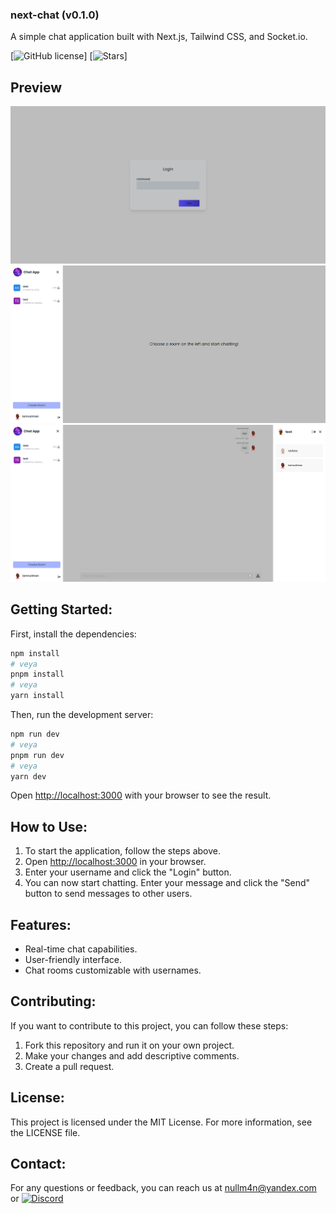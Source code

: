 ### next-chat (v0.1.0)

A simple chat application built with Next.js, Tailwind CSS, and Socket.io.

[![GitHub license](https://img.shields.io/github/license/iamnullman/next-chat.svg)]
[![Stars](https://img.shields.io/github/stars/iamnullman/next-chat.svg)]

## Preview

![Preview](/github/login.png)
![Preview](/github/select-chat.png)
![Preview](/github/chat-ui.png)

## Getting Started:

First, install the dependencies:

```bash
npm install
# veya
pnpm install
# veya
yarn install
```

Then, run the development server:

```bash
npm run dev
# veya
pnpm run dev
# veya
yarn dev
```

Open [http://localhost:3000](http://localhost:3000) with your browser to see the result.

## How to Use:

1. To start the application, follow the steps above.
2. Open [http://localhost:3000](http://localhost:3000) in your browser.
3. Enter your username and click the "Login" button.
4. You can now start chatting. Enter your message and click the "Send" button to send messages to other users.

## Features:

- Real-time chat capabilities.
- User-friendly interface.
- Chat rooms customizable with usernames.

## Contributing:

If you want to contribute to this project, you can follow these steps:

1. Fork this repository and run it on your own project.
2. Make your changes and add descriptive comments.
3. Create a pull request.

## License:

This project is licensed under the MIT License. For more information, see the LICENSE file.

## Contact:

For any questions or feedback, you can reach us at nullm4n@yandex.com or [![Discord](
https://img.shields.io/discord/975386456635883581?color=7289da&label=Discord&logo=discord&logoColor=white)](https://discord.gg/pS4YCmywQ7)


